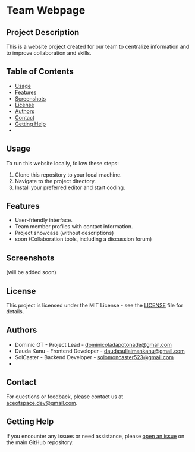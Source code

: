 # Team Webpage

## Project Description

This is a website project created for our team to centralize information and to improve collaboration and skills.


## Table of Contents


- [Usage](#usage)
- [Features](#features)
- [Screenshots](#screenshots)
- [License](#license)
- [Authors](#authors)
- [Contact](#contact)
- [Getting Help](#getting-help)
- 

## Usage

To run this website locally, follow these steps:

1. Clone this repository to your local machine.
2. Navigate to the project directory.
3. Install your preferred editor and start coding.


## Features

- User-friendly interface.
- Team member profiles with contact information.
- Project showcase (without descriptions)
- soon (Collaboration tools, including a discussion forum)

## Screenshots
(will be added soon)



## License

This project is licensed under the MIT License - see the [LICENSE](LICENSE) file for details.


## Authors

- Dominic OT - Project Lead - [dominicoladapotonade@gmail.com](mailto:dominicoladapotonade@gmail.com)
- Dauda Kanu - Frontend Developer - [daudasullaimankanu@gmail.com](mailto:daudasullaimankanu@gmail.com)
- SolCaster - Backend Developer - [solomoncaster523@gmail.com](mailto:solomoncaster523@gmail.com)
- 


## Contact

For questions or feedback, please contact us at [aceofspace.dev@gmail.com](mailto:aceofspace.dev@gmail.com).


## Getting Help

If you encounter any issues or need assistance, please [open an issue](https://github.com/ace-of-space/web-project/issues) on the main GitHub repository.
